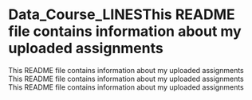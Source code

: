 # Data_Course_LINESThis README file contains information about my uploaded assignments
This README file contains information about my uploaded assignments
This README file contains information about my uploaded assignments
This README file contains information about my uploaded assignments
